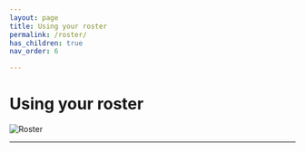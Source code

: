 ```yaml
---
layout: page
title: Using your roster
permalink: /roster/
has_children: true
nav_order: 6

---
```


# Using your roster
![Roster](../assets/images/roster.png "ECE Reporter roster")


---